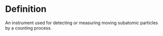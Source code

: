 # Definition

An instrument used for detecting or measuring moving subatomic particles
by a counting process.
